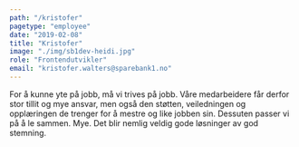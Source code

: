 ```yaml
---
path: "/kristofer"
pagetype: "employee"
date: "2019-02-08"
title: "Kristofer"
image: "./img/sb1dev-heidi.jpg"
role: "Frontendutvikler"
email: "kristofer.walters@sparebank1.no"
---
```


For å kunne yte på jobb, må vi trives på jobb. Våre medarbeidere får derfor stor tillit og mye ansvar, men også den støtten, veiledningen og opplæringen de trenger for å mestre og like jobben sin. Dessuten passer vi på å le sammen. Mye. Det blir nemlig veldig gode løsninger av god stemning.
